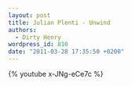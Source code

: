 ```yaml
---
layout: post
title: Julian Plenti - Unwind
authors:
  - Dirty Henry
wordpress_id: 810
date: "2011-03-28 17:35:50 +0200"
---
```


{% youtube x-JNg-eCe7c %}
